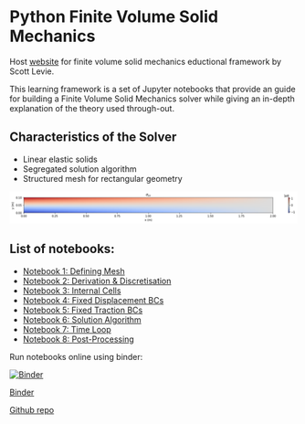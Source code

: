 <!-- This page is for temporary website -->

# Python Finite Volume Solid Mechanics 

Host [website](https://scottlevie97.github.io/pythonFVSolidMechanics/) for finite volume solid mechanics eductional framework by Scott Levie. 

This learning framework is a set of Jupyter notebooks that provide an guide for building a Finite Volume Solid Mechanics solver while giving an in-depth explanation of the theory used through-out.  

## Characteristics of the Solver

- Linear elastic solids
- Segregated solution algorithm
- Structured mesh for rectangular geometry

![Image](lesson_notebooks/Paper_Images/sigmaxx.png)

## List of notebooks:

- [Notebook 1: Defining Mesh](https://nbviewer.org/github/scottlevie97/pythonFVSolidMechanics/blob/new-release/lesson_notebooks/_01_Defining_Mesh.ipynb?flush_cache=true)
- [Notebook 2: Derivation & Discretisation](https://nbviewer.org/github/scottlevie97/pythonFVSolidMechanics/blob/new-release/lesson_notebooks/_02_Derivation_Discretistion.ipynb?flush_cache=true)
- [Notebook 3: Internal Cells](https://nbviewer.org/github/scottlevie97/pythonFVSolidMechanics/blob/new-release/lesson_notebooks/_03_Internal_Cells.ipynb?flush_cache=true)
- [Notebook 4: Fixed Displacement BCs](https://nbviewer.org/github/scottlevie97/pythonFVSolidMechanics/blob/new-release/lesson_notebooks/_04_Fixed_Displacement_BCs.ipynb?flush_cache=true)
- [Notebook 5: Fixed Traction BCs](https://nbviewer.org/github/scottlevie97/pythonFVSolidMechanics/blob/new-release/lesson_notebooks/_05_Fixed_Traction_BCs.ipynb?flush_cache=true)
- [Notebook 6: Solution Algorithm](https://nbviewer.org/github/scottlevie97/pythonFVSolidMechanics/blob/new-release/lesson_notebooks/_06_Solution_Algorithm.ipynb?flush_cache=true)
- [Notebook 7: Time Loop](https://nbviewer.org/github/scottlevie97/pythonFVSolidMechanics/blob/new-release/lesson_notebooks/_07_Time_Loop.ipynb?flush_cache=true)
- [Notebook 8: Post-Processing](https://nbviewer.org/github/scottlevie97/pythonFVSolidMechanics/blob/new-release/lesson_notebooks/_08_Post-Processing.ipynb?flush_cache=true)

Run notebooks online using binder:

[![Binder](https://mybinder.org/badge_logo.svg)](https://mybinder.org/v2/git/https%3A%2F%2Fgithub.com%2Fscottlevie97%2FpythonFVSolidMechanics/new-release?labpath=lesson_notebooks)

[Binder](https://mybinder.org/v2/gh/scottlevie97/pythonFVSolidMechanics/new-release?labpath=lesson_notebooks)

[Github repo](https://github.com/scottlevie97/pythonFVSolidMechanics) 
